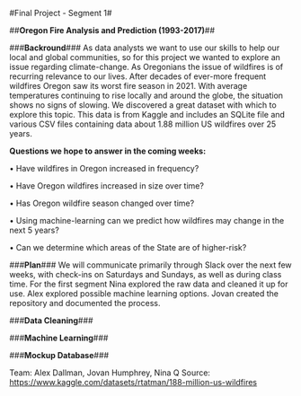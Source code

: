 #Final Project - Segment 1#

##<b>Oregon Fire Analysis and Prediction (1993-2017)</b>##

###<b>Backround</b>###
As data analysts we want to use our skills to help our local and global communities, so for this project we wanted to explore an issue regarding climate-change. As Oregonians the issue of wildfires is of recurring relevance to our lives. After decades of ever-more frequent wildfires Oregon saw its worst fire season in 2021. With average temperatures continuing to rise locally and around the globe, the situation shows no signs of slowing. 
We discovered a great dataset with which to explore this topic. This data is from Kaggle and includes an SQLite file and various CSV files containing data about 1.88 million US wildfires over 25 years.

<p><b>Questions we hope to answer in the coming weeks:</b></p>
<p>• Have wildfires in Oregon increased in frequency?</p>
<p>• Have Oregon wildfires increased in size over time?</p>
<p>• Has Oregon wildfire season changed over time?</p>
<p>• Using machine-learning can we predict how wildfires may change in the next 5 years?</p>
<p>• Can we determine which areas of the State are of higher-risk?</p>

###<b>Plan</b>###
We will communicate primarily through Slack over the next few weeks, with check-ins on Saturdays and Sundays, as well as during class time. For the first segment Nina explored the raw data and cleaned it up for use. Alex explored possible machine learning options. Jovan created the repository and documented the process.

###<b>Data Cleaning</b>###

###<b>Machine Learning</b>###

###<b>Mockup Database</b>###

Team: Alex Dallman, Jovan Humphrey, Nina Q
Source: https://www.kaggle.com/datasets/rtatman/188-million-us-wildfires
